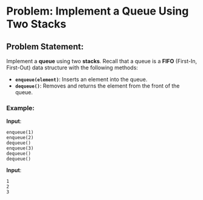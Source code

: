 # Problem: Implement a Queue Using Two Stacks

## Problem Statement:
Implement a **queue** using two **stacks**. Recall that a queue is a **FIFO** (First-In, First-Out) data structure with the following methods:

- **`enqueue(element)`**: Inserts an element into the queue.
- **`dequeue()`**: Removes and returns the element from the front of the queue.

### Example:
**Input**:
```plaintext
enqueue(1)
enqueue(2)
dequeue()
enqueue(3)
dequeue()
dequeue()
```
**Input**:
```plaintext
1
2
3
```